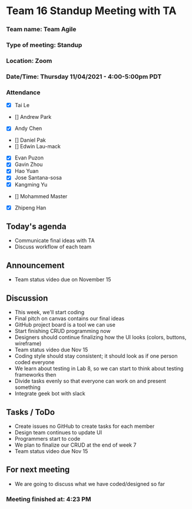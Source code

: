 # Team 16 Standup Meeting with TA

### Team name: Team Agile
### Type of meeting: Standup
### Location: Zoom
### Date/Time: Thursday 11/04/2021 - 4:00-5:00pm PDT

### Attendance 
- [x] Tai Le
- [] Andrew Park
- [x] Andy Chen
- [] Daniel Pak
- [] Edwin Lau-mack
- [x] Evan Puzon
- [x] Gavin Zhou
- [x] Hao Yuan
- [x] Jose Santana-sosa
- [x] Kangming Yu
- [] Mohammed Master
- [x] Zhipeng Han

## Today's agenda
- Communicate final ideas with TA
- Discuss workflow of each team

## Announcement
- Team status video due on November 15

## Discussion
- This week, we'll start coding
- Final pitch on canvas contains our final ideas
- GitHub project board is a tool we can use
- Start finishing CRUD programming now
- Designers should continue finalizing how the UI looks (colors, buttons, wireframe)
- Team status video due Nov 15
- Coding style should stay consistent; it should look as if one person coded everyone
- We learn about testing in Lab 8, so we can start to think about testing frameworks then
- Divide tasks evenly so that everyone can work on and present something
- Integrate geek bot with slack

## Tasks / ToDo
- Create issues no GitHub to create tasks for each member
- Design team continues to update UI
- Programmers start to code
- We plan to finalize our CRUD at the end of week 7
- Team status video due Nov 15

## For next meeting
- We are going to discuss what we have coded/designed so far

### Meeting finished at: 4:23 PM
